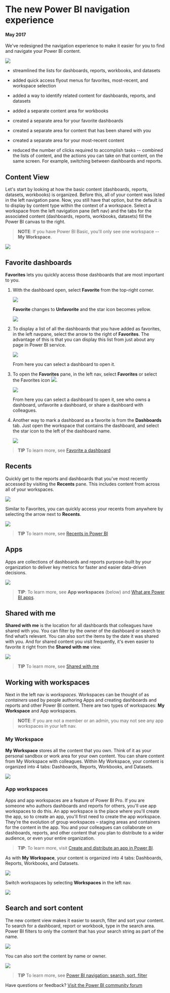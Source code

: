 <properties
   pageTitle="The new Power BI navigation experience"
   description="Overview of the new Power BI navigation experience"
   services="powerbi"
   documentationCenter=""
   authors="mihart"
   manager="erikre"
   backup=""
   editor=""
   tags=""
   qualityFocus="no"
   qualityDate=""/>

<tags
   ms.service="powerbi"
   ms.devlang="NA"
   ms.topic="article"
   ms.tgt_pltfrm="NA"
   ms.workload="powerbi"
   ms.date="05/02/2017"
   ms.author="mihart"/>

# The new Power BI navigation experience

####    May 2017

We've redesigned the navigation experience to make it easier for you to find and navigate your Power BI content.  

![](media/powerbi-service-the-new-power-bi-experience/power-bi-navbar.png)



-  streamlined the lists for dashboards, reports, workbooks, and datasets

- added quick access flyout menus for favorites, most-recent, and workspace selection

- added a way to identify related content for dashboards, reports, and datasets

-  added a separate content area for workbooks

-  created a separate area for your favorite dashboards

-  created a separate area for content that has been shared with you

-  created a separate area for your most-recent content

-   reduced the number of clicks required to accomplish tasks -- combined the lists of content, and the actions you can take on that content, on the same screen. For example, switching between dashboards and reports.

##  Content View

Let's start by looking at how the basic content (dashboards, reports, datasets, workbooks) is organized. Before this, all of your content was listed in the left navigation pane. Now, you still have that option, but the default is to display by content type within the context of a workspace. Select a workspace from the left navigation pane (left nav) and the tabs for the associated content (dashboards, reports, workbooks, datasets) fill the Power BI canvas to the right.

>**NOTE**: If you have Power BI Basic, you'll only see one workspace -- **My Workspace**.

![](media/powerbi-service-the-new-power-bi-experience/power-bi-new-nav.gif)

##  Favorite dashboards

**Favorites** lets you quickly access those dashboards that are most important to you.  

1.  With the dashboard open, select **Favorite** from the top-right corner.

    ![](media/powerbi-service-the-new-power-bi-experience/powerbi-dashboard-favorite.png)

    **Favorite** changes to **Unfavorite** and the star icon becomes yellow.

    ![](media/powerbi-service-the-new-power-bi-experience/power-bi-unfavorite2.png)

2. To display a list of all the dashboards that you have added as favorites, in the left navpane, select the arrow to the right of **Favorites**. The advantage of this is that you can display this list from just about any page in Power BI service.

    ![](media/powerbi-service-the-new-power-bi-experience/power-bi-favorite-flyout.png)

    From here you can select a dashboard to open it.

2.  To open the **Favorites** pane, in the left nav, select **Favorites** or select the Favorites icon ![](media/powerbi-service-the-new-power-bi-experience/powerbi-star-icon.png).

    ![](media/powerbi-service-the-new-power-bi-experience/power-bi-favorites-screen.png)

    From here you can select a dashboard to open it, see who owns a dashboard, unfavorite a dashboard, or share a dashboard with colleagues.

3.  Another way to mark a dashboard as a favorite is from the **Dashboards** tab.  Just open the workspace that contains the dashboard, and select the star icon to the left of the dashboard name.

    ![](media/powerbi-service-the-new-power-bi-experience/power-bi-favorite-dashboard-new.png)

>**TIP**  To learn more, see [Favorite a dashboard](powerbi-service-favorite-dashboards.md)

##  Recents
Quickly get to the reports and dashboards that you’ve most recently accessed by visiting the **Recents** pane. This includes content from across all of your workspaces.

  ![](media/powerbi-service-the-new-power-bi-experience/power-bi-recent-new.png)

Similar to Favorites, you can quickly access your recents from anywhere by selecting the arrow next to **Recents**.

  ![](media/powerbi-service-the-new-power-bi-experience/power-bi-recent-flyout-new.png)

>**TIP**  To learn more, see [Recents in Power BI](powerbi-service-recent.md)

##  Apps

Apps are collections of dashboards and reports purpose-built by your organization to deliver key metrics for faster and easier data-driven decisions.

![](media/powerbi-service-the-new-power-bi-experience/power-bi-apps.png)

>**TIP**: To learn more, see **App workspaces** (below) and [What are Power BI apps](powerbi-service-what-are-apps.md).

##  Shared with me
**Shared with me** is the location for all dashboards that colleagues have shared with you.  You can filter by the owner of the dashboard or search to find what’s relevant. You can also sort the items by the date it was shared with you.  And for shared content you visit frequently, it's even easier to favorite it right from the **Shared with me** view.

![](media/powerbi-service-the-new-power-bi-experience/power-bi-shared-new.png)

>**TIP**  To learn more, see [Shared with me](powerbi-service-shared-with-me.md)

## Working with workspaces

Next in the left nav is *workspaces*. Workspaces can be thought of as *containers* used by people authoring Apps and creating dashboards and reports and other Power BI content. There are two types of workspaces: **My Workspace** and App workspaces.

>**NOTE**: If you are not a member or an admin, you may not see any app workspaces in your left nav.

### My Workspace
**My Workspace** stores all the content that you own. Think of it as your personal sandbox or work area for your own content. You can share content from My Workspace with colleagues. Within My Workspace, your content is organized into 4 tabs: Dashboards, Reports, Workbooks, and Datasets.

![](media/powerbi-service-the-new-power-bi-experience/power-bi-my-workspace2.png)

### App workspaces
Apps and app workspaces are a feature of Power BI Pro. If you are someone who authors dashboards and reports for others, you'll use app workspaces to do this. An app workspace is the place where you'll create the app, so to create an app, you'll first need to create the app workspace. They’re the evolution of group workspaces – staging areas and containers for the content in the app.  You and your colleagues can collaborate on dashboards, reports, and other content that you plan to distribute to a wider audience, or even your entire organization.

>**TIP**: To learn more, visit [Create and distribute an app in Power BI](powerbi-service-create-apps#app-workspaces.md).

As with **My Workspace**, your content is organized into 4 tabs: Dashboards, Reports, Workbooks, and Datasets.

![](media/powerbi-service-the-new-power-bi-experience/power-bi-apps-workspaces.png)

Switch workspaces by selecting **Workspaces** in the left nav.

![](media/powerbi-service-the-new-power-bi-experience/power-bi-workspacesnew2.png)

##  Search and sort content
The new content view makes it easier to search, filter and sort your content. To search for a dashboard, report or workbook, type in the search area. Power BI filters to only the content that has your search string as part of the name.

![](media/powerbi-service-the-new-power-bi-experience/power-bi-search-sortnew.png)

You can also sort the content by name or owner.  

![](media/powerbi-service-the-new-power-bi-experience/power-bi-sort.png)

>**TIP**  To learn more, see [Power BI navigation: search, sort, filter](powerbi-service-navigation-search-filter-sort.md)


Have questions or feedback? [Visit the Power BI community forum](http://community.powerbi.com/t5/Navigation-Preview-Forum/bd-p/NavigationPreview)
